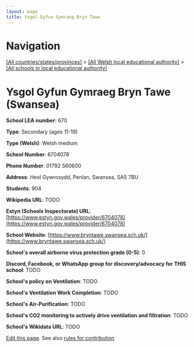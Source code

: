```yaml
---
layout: page
title: Ysgol Gyfun Gymraeg Bryn Tawe
---
```

# Navigation

[[All countries/states/provinces]](../../..) > [[All Welsh local educational authority]](../..) > [[All schools in local educational authority]](..)

# Ysgol Gyfun Gymraeg Bryn Tawe (Swansea)

**School LEA number**: 670

**Type**: Secondary (ages 11-19)

**Type (Welsh)**: Welsh medium

**School Number**: 6704078

**Phone Number**: 01792 560600

**Address**: Heol Gywrosydd, Penlan, Swansea, SA5 7BU

**Students**: 904

**Wikipedia URL**: TODO

**Estyn (Schools Inspectorate) URL**: [https://www.estyn.gov.wales/provider/6704078](https://www.estyn.gov.wales/provider/6704078)

**School Website**: [https://www.bryntawe.swansea.sch.uk/](https://www.bryntawe.swansea.sch.uk/)

**School's overall airborne virus protection grade (0-5)**: 0

**Discord, Facebook, or WhatsApp group for discovery/advocacy for THIS school**: TODO

**School's policy on Ventilation**: TODO

**School's Ventilation Work Completion**: TODO

**School's Air-Purification**: TODO

**School's CO2 monitoring to actively drive ventilation and filtration**: TODO

**School's Wikidata URL**: TODO




[Edit this page](https://github.com/VentilationProject/Wales/edit/prif/./Swansea/Ysgol_Gyfun_Gymraeg_Bryn_Tawe.md). See also [rules for contribution](../../../contribution-rules/)